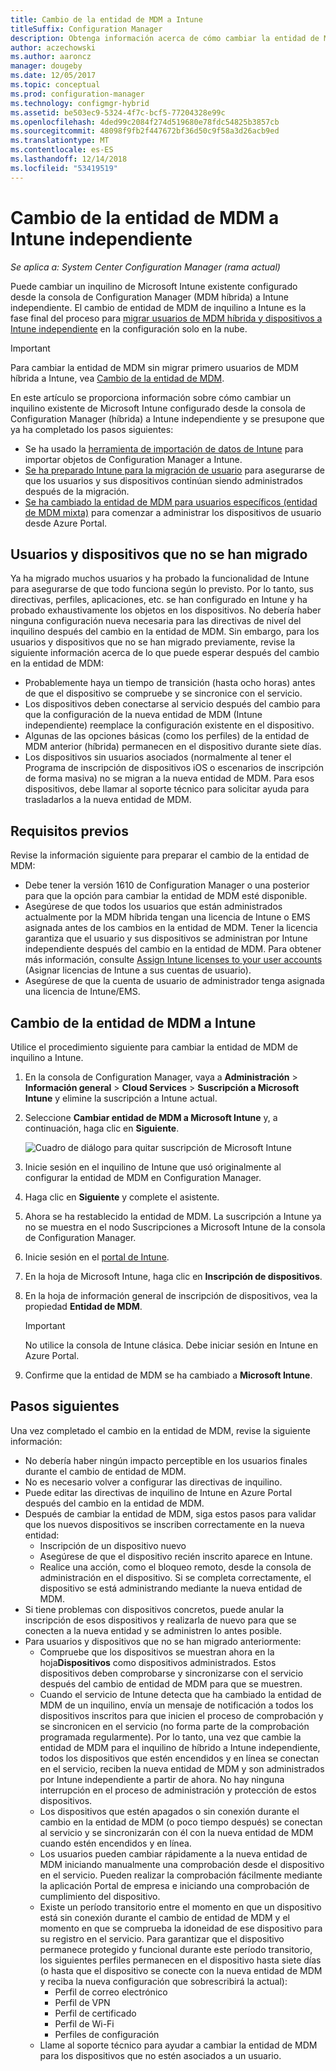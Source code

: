 ```yaml
---
title: Cambio de la entidad de MDM a Intune
titleSuffix: Configuration Manager
description: Obtenga información acerca de cómo cambiar la entidad de MDM desde Configuration Manager (híbrido) a Intune independiente.
author: aczechowski
ms.author: aaroncz
manager: dougeby
ms.date: 12/05/2017
ms.topic: conceptual
ms.prod: configuration-manager
ms.technology: configmgr-hybrid
ms.assetid: be503ec9-5324-4f7c-bcf5-77204328e99c
ms.openlocfilehash: 4ded99c2084f274d519680e78fdc54825b3857cb
ms.sourcegitcommit: 48098f9fb2f447672bf36d50c9f58a3d26acb9ed
ms.translationtype: MT
ms.contentlocale: es-ES
ms.lasthandoff: 12/14/2018
ms.locfileid: "53419519"
---
```

# <a name="change-your-mdm-authority-to-intune-standalone"></a>Cambio de la entidad de MDM a Intune independiente

*Se aplica a: System Center Configuration Manager (rama actual)*    

Puede cambiar un inquilino de Microsoft Intune existente configurado desde la consola de Configuration Manager (MDM híbrida) a Intune independiente. El cambio de entidad de MDM de inquilino a Intune es la fase final del proceso para [migrar usuarios de MDM híbrida y dispositivos a Intune independiente](migrate-hybridmdm-to-intunesa.md) en la configuración solo en la nube.    

> [!Important]    
> Para cambiar la entidad de MDM sin migrar primero usuarios de MDM híbrida a Intune, vea [Cambio de la entidad de MDM](change-mdm-authority.md).

En este artículo se proporciona información sobre cómo cambiar un inquilino existente de Microsoft Intune configurado desde la consola de Configuration Manager (híbrida) a Intune independiente y se presupone que ya ha completado los pasos siguientes:
- Se ha usado la [herramienta de importación de datos de Intune](migrate-import-data.md) para importar objetos de Configuration Manager a Intune. 
- [Se ha preparado Intune para la migración de usuario](migrate-prepare-intune.md) para asegurarse de que los usuarios y sus dispositivos continúan siendo administrados después de la migración.
- [Se ha cambiado la entidad de MDM para usuarios específicos (entidad de MDM mixta)](migrate-mixed-authority.md) para comenzar a administrar los dispositivos de usuario desde Azure Portal.


## <a name="users-and-devices-that-have-not-been-migrated"></a>Usuarios y dispositivos que no se han migrado
Ya ha migrado muchos usuarios y ha probado la funcionalidad de Intune para asegurarse de que todo funciona según lo previsto. Por lo tanto, sus directivas, perfiles, aplicaciones, etc. se han configurado en Intune y ha probado exhaustivamente los objetos en los dispositivos. No debería haber ninguna configuración nueva necesaria para las directivas de nivel del inquilino después del cambio en la entidad de MDM. Sin embargo, para los usuarios y dispositivos que no se han migrado previamente, revise la siguiente información acerca de lo que puede esperar después del cambio en la entidad de MDM:    
- Probablemente haya un tiempo de transición (hasta ocho horas) antes de que el dispositivo se compruebe y se sincronice con el servicio.
- Los dispositivos deben conectarse al servicio después del cambio para que la configuración de la nueva entidad de MDM (Intune independiente) reemplace la configuración existente en el dispositivo.
- Algunas de las opciones básicas (como los perfiles) de la entidad de MDM anterior (híbrida) permanecen en el dispositivo durante siete días. 
- Los dispositivos sin usuarios asociados (normalmente al tener el Programa de inscripción de dispositivos iOS o escenarios de inscripción de forma masiva) no se migran a la nueva entidad de MDM. Para esos dispositivos, debe llamar al soporte técnico para solicitar ayuda para trasladarlos a la nueva entidad de MDM.

## <a name="prerequisites"></a>Requisitos previos
Revise la información siguiente para preparar el cambio de la entidad de MDM:
- Debe tener la versión 1610 de Configuration Manager o una posterior para que la opción para cambiar la entidad de MDM esté disponible.
- Asegúrese de que todos los usuarios que están administrados actualmente por la MDM híbrida tengan una licencia de Intune o EMS asignada antes de los cambios en la entidad de MDM. Tener la licencia garantiza que el usuario y sus dispositivos se administran por Intune independiente después del cambio en la entidad de MDM. Para obtener más información, consulte [Assign Intune licenses to your user accounts](https://docs.microsoft.com/intune/get-started/start-with-a-paid-subscription-to-microsoft-intune-step-4) (Asignar licencias de Intune a sus cuentas de usuario).
- Asegúrese de que la cuenta de usuario de administrador tenga asignada una licencia de Intune/EMS.

## <a name="change-the-mdm-authority-to-intune"></a>Cambio de la entidad de MDM a Intune
Utilice el procedimiento siguiente para cambiar la entidad de MDM de inquilino a Intune.

1. En la consola de Configuration Manager, vaya a **Administración** &gt; **Información general** &gt; **Cloud Services** &gt; **Suscripción a Microsoft Intune** y elimine la suscripción a Intune actual.
2. Seleccione **Cambiar entidad de MDM a Microsoft Intune** y, a continuación, haga clic en **Siguiente**.

   ![Cuadro de diálogo para quitar suscripción de Microsoft Intune](media/mdm-change-delete-subscription.png)
3. Inicie sesión en el inquilino de Intune que usó originalmente al configurar la entidad de MDM en Configuration Manager.
4. Haga clic en **Siguiente** y complete el asistente.
5. Ahora se ha restablecido la entidad de MDM. La suscripción a Intune ya no se muestra en el nodo Suscripciones a Microsoft Intune de la consola de Configuration Manager.
6. Inicie sesión en el [portal de Intune](https://aka.ms/IntunePortal).
7. En la hoja de Microsoft Intune, haga clic en **Inscripción de dispositivos**.
8. En la hoja de información general de inscripción de dispositivos, vea la propiedad **Entidad de MDM**.

   > [!Important]    
   > No utilice la consola de Intune clásica. Debe iniciar sesión en Intune en Azure Portal.
9. Confirme que la entidad de MDM se ha cambiado a **Microsoft Intune**. 

## <a name="next-steps"></a>Pasos siguientes
Una vez completado el cambio en la entidad de MDM, revise la siguiente información:
- No debería haber ningún impacto perceptible en los usuarios finales durante el cambio de entidad de MDM. 
- No es necesario volver a configurar las directivas de inquilino. 
- Puede editar las directivas de inquilino de Intune en Azure Portal después del cambio en la entidad de MDM.
-  Después de cambiar la entidad de MDM, siga estos pasos para validar que los nuevos dispositivos se inscriben correctamente en la nueva entidad:   
    - Inscripción de un dispositivo nuevo
    - Asegúrese de que el dispositivo recién inscrito aparece en Intune.
    - Realice una acción, como el bloqueo remoto, desde la consola de administración en el dispositivo. Si se completa correctamente, el dispositivo se está administrando mediante la nueva entidad de MDM.
- Si tiene problemas con dispositivos concretos, puede anular la inscripción de esos dispositivos y realizarla de nuevo para que se conecten a la nueva entidad y se administren lo antes posible.
- Para usuarios y dispositivos que no se han migrado anteriormente:
    - Compruebe que los dispositivos se muestran ahora en la hoja**Dispositivos** como dispositivos administrados. Estos dispositivos deben comprobarse y sincronizarse con el servicio después del cambio de entidad de MDM para que se muestren. 
    - Cuando el servicio de Intune detecta que ha cambiado la entidad de MDM de un inquilino, envía un mensaje de notificación a todos los dispositivos inscritos para que inicien el proceso de comprobación y se sincronicen en el servicio (no forma parte de la comprobación programada regularmente). Por lo tanto, una vez que cambie la entidad de MDM para el inquilino de híbrido a Intune independiente, todos los dispositivos que estén encendidos y en línea se conectan en el servicio, reciben la nueva entidad de MDM y son administrados por Intune independiente a partir de ahora. No hay ninguna interrupción en el proceso de administración y protección de estos dispositivos.
    - Los dispositivos que estén apagados o sin conexión durante el cambio en la entidad de MDM (o poco tiempo después) se conectan al servicio y se sincronizarán con él con la nueva entidad de MDM cuando estén encendidos y en línea.  
    - Los usuarios pueden cambiar rápidamente a la nueva entidad de MDM iniciando manualmente una comprobación desde el dispositivo en el servicio. Pueden realizar la comprobación fácilmente mediante la aplicación Portal de empresa e iniciando una comprobación de cumplimiento del dispositivo.
    - Existe un período transitorio entre el momento en que un dispositivo está sin conexión durante el cambio de entidad de MDM y el momento en que se comprueba la idoneidad de ese dispositivo para su registro en el servicio. Para garantizar que el dispositivo permanece protegido y funcional durante este período transitorio, los siguientes perfiles permanecen en el dispositivo hasta siete días (o hasta que el dispositivo se conecte con la nueva entidad de MDM y reciba la nueva configuración que sobrescribirá la actual):
        - Perfil de correo electrónico
        - Perfil de VPN
        - Perfil de certificado
        - Perfil de Wi-Fi
        - Perfiles de configuración
    - Llame al soporte técnico para ayudar a cambiar la entidad de MDM para los dispositivos que no estén asociados a un usuario. 

